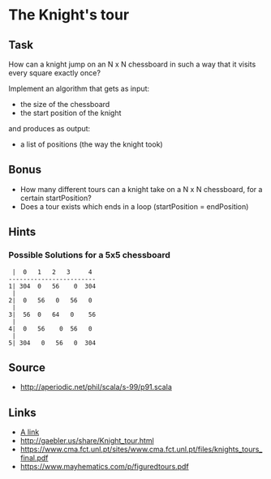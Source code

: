 # The Knight's tour

## Task

How can a knight jump on an N x N chessboard in such a way that it visits every square exactly once?

Implement an algorithm that gets as input:
 * the size of the chessboard
 * the start position of the knight
 
and produces as output:
* a list of positions (the way the knight took)

## Bonus
* How many different tours can a knight take on a N x N chessboard, for a certain startPosition?
* Does a tour exists which ends in a loop (startPosition = endPosition)

## Hints

### Possible Solutions for a 5x5 chessboard
```
 |  0   1   2   3     4
------------------------
1| 304  0   56    0  304
 |
2|  0   56   0   56   0
 |
3|  56  0   64   0    56
 |
4|  0   56    0  56   0
 |
5| 304   0   56   0  304
```

## Source
* http://aperiodic.net/phil/scala/s-99/p91.scala

## Links
* [A link](http://www.cs.nott.ac.uk/~pszgxk/papers/cec05knights.pdf)
* http://gaebler.us/share/Knight_tour.html
* https://www.cma.fct.unl.pt/sites/www.cma.fct.unl.pt/files/knights_tours_final.pdf
* https://www.mayhematics.com/p/figuredtours.pdf
